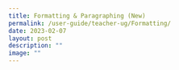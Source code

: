 ```yaml
---
title: Formatting & Paragraphing (New)
permalink: /user-guide/teacher-ug/Formatting/
date: 2023-02-07
layout: post
description: ""
image: ""
---
```

